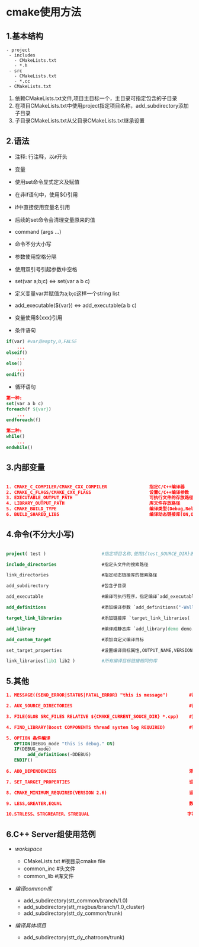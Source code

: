 # cmake使用方法

## 1.基本结构

```
- project
 - includes
   - CMakeLists.txt
   - *.h
 - src
   - CMakeLists.txt
   - *.cc
 - CMakeLists.txt
```

1. 依赖CMakeLists.txt文件,项目主目标一个，主目录可指定包含的子目录
2. 在项目CMakeLists.txt中使用project指定项目名称，add_subdirectory添加子目录
3. 子目录CMakeLists.txt从父目录CMakeLists.txt继承设置

## 2.语法

- 注释: 行注释，以`#`开头

- 变量
 - 使用set命令显式定义及赋值
 - 在非if语句中，使用${}引用
 - if中直接使用变量名引用
 - 后续的set命令会清理变量原来的值
 
- command (args ...)  
 - 命令不分大小写
 - 参数使用空格分隔
 - 使用双引号引起参数中空格
 
- set(var a;b;c) <=> set(var a b c)  
 - 定义变量var并赋值为a;b;c这样一个string list
 
- add_executable(${var}) <=> add_executable(a b c)
 - 变量使用${xxx}引用

- 条件语句

```cmake
if(var) #var非empty,0,FALSE
    ...
elseif()
    ...
else()
    ...
endif()
```

- 循环语句

```cmake
第一种:
set(var a b c)
foreach(f ${var})
    ...
endforeach(f)

第二种:
while()
    ...
endwhile()
```

## 3.内部变量

```cmake

1. CMAKE_C_COMPILER/CMAKE_CXX_COMPILER                指定C/C++编译器
2. CMAKE_C_FLAGS/CMAKE_CXX_FLAGS                      设置C/C++编译参数
3. EXECUTABLE_OUTPUT_PATH                             可执行文件的存放路径
4. LIBRARY_OUTPUT_PATH                                库文件存放路径
5. CMAKE_BUILD_TYPE                                   编译类型(Debug,Release)
6. BUILD_SHARED_LIBS                                  编译动态链接库(ON,OFF)
```

## 4.命令(不分大小写)

```cmake

project( test )                     #指定项目名称,使用${test_SOURCE_DIR}表示项目根目录

include_directories                 #指定头文件的搜索路径

link_directories                    #指定动态链接库的搜索路径

add_subdirectory                    #包含子目录

add_executable                      #编译可执行程序，指定编译`add_executable(hello hello.cc header.cc)`

add_definitions                     #添加编译参数 `add_definitions("-Wall -g")`

target_link_libraries               #添加链接库 `target_link_libraries( demo ${BOOST_LIBRARIES} )`

add_library                         #编译成静态库 `add_library(demo demo.cc)`

add_custom_target                   #添加自定义编译目标

set_target_properties               #设置编译目标属性,OUTPUT_NAME,VERSION等

link_libraries(lib1 lib2 )          #所有编译目标链接相同的库
```

## 5.其他

```cmake
1. MESSAGE({SEND_ERROR|STATUS|FATAL_ERROR} "this is message")        #打印编译信息，FATAL_ERROR会停止编译

2. AUX_SOURCE_DIRECTORIES                                            #获得目录下所有源文件,添加新文件需要重新运行cmake .

3. FILE(GLOB SRC_FILES RELATIVE ${CMAKE_CURRENT_SOUCE_DIR} *.cpp)    #显式添加编译文件列表,添加新文件无需重新运行cmake .

4. FIND_LIBRARY(Boost COMPONENTS thread system log REQUIRED)         #查找并添加动态库(添加一部分)

5. OPTION 条件编译
   OPTION(DEBUG_mode "this is debug." ON)
   IF(DEBUG_mode)
        add_definitions(-DDEBUG)
   ENDIF()
   
6. ADD_DEPENDENCIES                                                  添加编译依赖项

7. SET_TARGET_PROPERTIES                                             设置目标文件目录

8. CMAKE_MINIMUM_REQUIRED(VERSION 2.6)                               设置cmake最小版本

9. LESS,GREATER,EQUAL                                                数字比较

10.STRLESS、STRGREATER、STREQUAL                                     字符串比较
```

## 6.C++ Server组使用范例

- *workspace*
  - CMakeLists.txt #根目录cmake file 
  - common_inc     #头文件
  - common_lib     #库文件
  
- *编译common库*
  - add_subdirectory(stt_common/branch/1.0)
  - add_subdirectory(stt_msgbus/branch/1.0_cluster)
  - add_subdirectory(stt_dy_common/trunk)

- *编译具体项目*
  - add_subdirectory(stt_dy_chatroom/trunk)